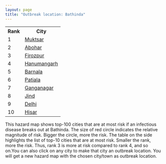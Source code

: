 ```yaml
---
layout: page
title: "Outbreak location: Bathinda"
---
```

<div class="flex-container">
<div class="flex-item-left" id="mapid">
<script src="https://buda-magenta.github.io/hazard_map/load_map.js"></script>

<script>
var marker_outbreak = L.marker([30.179115, 75.047102],{"autoPan": true}).addTo(map); marker_outbreak.bindTooltip("Bathinda").openTooltip();

var circle_1 = L.circle([30.283140, 74.522997], {"pane": "markerPane", "color": "red", "fill": true, "fillOpacity": 0.2, "fillRule": "evenodd", "lineCap": "round", "lineJoin": "round", "opacity": 1.0, "radius": 61131, "stroke": true, "weight": 3}).addTo(map);
circle_1.bindTooltip("Muktsar<br>rank: 1<br>hazard index: 0.061131")
circle_1.bindPopup('<a href="https://buda-magenta.github.io/hazard_map/Muktsar">Muktsar</a>')

var circle_2 = L.circle([30.145054, 74.195660], {"pane": "markerPane", "color": "red", "fill": true, "fillOpacity": 0.2, "fillRule": "evenodd", "lineCap": "round", "lineJoin": "round", "opacity": 1.0, "radius": 60266, "stroke": true, "weight": 3}).addTo(map);
circle_2.bindTooltip("Abohar<br>rank: 2<br>hazard index: 0.060267")
circle_2.bindPopup('<a href="https://buda-magenta.github.io/hazard_map/Abohar">Abohar</a>')

var circle_3 = L.circle([30.885100, 74.660141], {"pane": "markerPane", "color": "red", "fill": true, "fillOpacity": 0.2, "fillRule": "evenodd", "lineCap": "round", "lineJoin": "round", "opacity": 1.0, "radius": 50685, "stroke": true, "weight": 3}).addTo(map);
circle_3.bindTooltip("Firozpur<br>rank: 3<br>hazard index: 0.050685")
circle_3.bindPopup('<a href="https://buda-magenta.github.io/hazard_map/Firozpur">Firozpur</a>')

var circle_4 = L.circle([29.367200, 74.298364], {"pane": "markerPane", "color": "red", "fill": true, "fillOpacity": 0.2, "fillRule": "evenodd", "lineCap": "round", "lineJoin": "round", "opacity": 1.0, "radius": 42112, "stroke": true, "weight": 3}).addTo(map);
circle_4.bindTooltip("Hanumangarh<br>rank: 4<br>hazard index: 0.042113")
circle_4.bindPopup('<a href="https://buda-magenta.github.io/hazard_map/Hanumangarh">Hanumangarh</a>')

var circle_5 = L.circle([30.370469, 75.504017], {"pane": "markerPane", "color": "red", "fill": true, "fillOpacity": 0.2, "fillRule": "evenodd", "lineCap": "round", "lineJoin": "round", "opacity": 1.0, "radius": 33519, "stroke": true, "weight": 3}).addTo(map);
circle_5.bindTooltip("Barnala<br>rank: 5<br>hazard index: 0.033519")
circle_5.bindPopup('<a href="https://buda-magenta.github.io/hazard_map/Barnala">Barnala</a>')

var circle_6 = L.circle([30.209087, 76.339872], {"pane": "markerPane", "color": "red", "fill": true, "fillOpacity": 0.2, "fillRule": "evenodd", "lineCap": "round", "lineJoin": "round", "opacity": 1.0, "radius": 23101, "stroke": true, "weight": 3}).addTo(map);
circle_6.bindTooltip("Patiala<br>rank: 6<br>hazard index: 0.023101")
circle_6.bindPopup('<a href="https://buda-magenta.github.io/hazard_map/Patiala">Patiala</a>')

var circle_7 = L.circle([23.749721, 91.876635], {"pane": "markerPane", "color": "red", "fill": true, "fillOpacity": 0.2, "fillRule": "evenodd", "lineCap": "round", "lineJoin": "round", "opacity": 1.0, "radius": 13291, "stroke": true, "weight": 3}).addTo(map);
circle_7.bindTooltip("Ganganagar<br>rank: 7<br>hazard index: 0.013291")
circle_7.bindPopup('<a href="https://buda-magenta.github.io/hazard_map/Ganganagar">Ganganagar</a>')

var circle_8 = L.circle([29.301826, 76.338471], {"pane": "markerPane", "color": "red", "fill": true, "fillOpacity": 0.2, "fillRule": "evenodd", "lineCap": "round", "lineJoin": "round", "opacity": 1.0, "radius": 11509, "stroke": true, "weight": 3}).addTo(map);
circle_8.bindTooltip("Jind<br>rank: 8<br>hazard index: 0.011510")
circle_8.bindPopup('<a href="https://buda-magenta.github.io/hazard_map/Jind">Jind</a>')

var circle_9 = L.circle([28.651718, 77.221939], {"pane": "markerPane", "color": "red", "fill": true, "fillOpacity": 0.2, "fillRule": "evenodd", "lineCap": "round", "lineJoin": "round", "opacity": 1.0, "radius": 9385, "stroke": true, "weight": 3}).addTo(map);
circle_9.bindTooltip("Delhi<br>rank: 9<br>hazard index: 0.009386")
circle_9.bindPopup('<a href="https://buda-magenta.github.io/hazard_map/Delhi">Delhi</a>')

var circle_10 = L.circle([29.168807, 75.746110], {"pane": "markerPane", "color": "red", "fill": true, "fillOpacity": 0.2, "fillRule": "evenodd", "lineCap": "round", "lineJoin": "round", "opacity": 1.0, "radius": 8204, "stroke": true, "weight": 3}).addTo(map);
circle_10.bindTooltip("Hisar<br>rank: 10<br>hazard index: 0.008205")
circle_10.bindPopup('<a href="https://buda-magenta.github.io/hazard_map/Hisar">Hisar</a>')

var circle_11 = L.circle([26.296772, 73.035143], {"pane": "markerPane", "color": "red", "fill": true, "fillOpacity": 0.2, "fillRule": "evenodd", "lineCap": "round", "lineJoin": "round", "opacity": 1.0, "radius": 6704, "stroke": true, "weight": 3}).addTo(map);
circle_11.bindTooltip("Jodhpur<br>rank: 11<br>hazard index: 0.006704")
circle_11.bindPopup('<a href="https://buda-magenta.github.io/hazard_map/Jodhpur">Jodhpur</a>')

var circle_12 = L.circle([30.909016, 75.851601], {"pane": "markerPane", "color": "red", "fill": true, "fillOpacity": 0.2, "fillRule": "evenodd", "lineCap": "round", "lineJoin": "round", "opacity": 1.0, "radius": 5826, "stroke": true, "weight": 3}).addTo(map);
circle_12.bindTooltip("Ludhiana<br>rank: 12<br>hazard index: 0.005826")
circle_12.bindPopup('<a href="https://buda-magenta.github.io/hazard_map/Ludhiana">Ludhiana</a>')

var circle_13 = L.circle([30.384367, 76.770421], {"pane": "markerPane", "color": "red", "fill": true, "fillOpacity": 0.2, "fillRule": "evenodd", "lineCap": "round", "lineJoin": "round", "opacity": 1.0, "radius": 5684, "stroke": true, "weight": 3}).addTo(map);
circle_13.bindTooltip("Ambala<br>rank: 13<br>hazard index: 0.005685")
circle_13.bindPopup('<a href="https://buda-magenta.github.io/hazard_map/Ambala">Ambala</a>')

var circle_14 = L.circle([28.015929, 73.317137], {"pane": "markerPane", "color": "red", "fill": true, "fillOpacity": 0.2, "fillRule": "evenodd", "lineCap": "round", "lineJoin": "round", "opacity": 1.0, "radius": 5493, "stroke": true, "weight": 3}).addTo(map);
circle_14.bindTooltip("Bikaner<br>rank: 14<br>hazard index: 0.005493")
circle_14.bindPopup('<a href="https://buda-magenta.github.io/hazard_map/Bikaner">Bikaner</a>')

var circle_15 = L.circle([31.292011, 75.568058], {"pane": "markerPane", "color": "red", "fill": true, "fillOpacity": 0.2, "fillRule": "evenodd", "lineCap": "round", "lineJoin": "round", "opacity": 1.0, "radius": 5154, "stroke": true, "weight": 3}).addTo(map);
circle_15.bindTooltip("Jalandhar<br>rank: 15<br>hazard index: 0.005154")
circle_15.bindPopup('<a href="https://buda-magenta.github.io/hazard_map/Jalandhar">Jalandhar</a>')

var circle_16 = L.circle([29.583333, 75.083333], {"pane": "markerPane", "color": "red", "fill": true, "fillOpacity": 0.2, "fillRule": "evenodd", "lineCap": "round", "lineJoin": "round", "opacity": 1.0, "radius": 5134, "stroke": true, "weight": 3}).addTo(map);
circle_16.bindTooltip("Sirsa<br>rank: 16<br>hazard index: 0.005134")
circle_16.bindPopup('<a href="https://buda-magenta.github.io/hazard_map/Sirsa">Sirsa</a>')

var circle_17 = L.circle([31.634308, 74.873679], {"pane": "markerPane", "color": "red", "fill": true, "fillOpacity": 0.2, "fillRule": "evenodd", "lineCap": "round", "lineJoin": "round", "opacity": 1.0, "radius": 3974, "stroke": true, "weight": 3}).addTo(map);
circle_17.bindTooltip("Amritsar<br>rank: 17<br>hazard index: 0.003974")
circle_17.bindPopup('<a href="https://buda-magenta.github.io/hazard_map/Amritsar">Amritsar</a>')

var circle_18 = L.circle([30.733442, 76.779714], {"pane": "markerPane", "color": "red", "fill": true, "fillOpacity": 0.2, "fillRule": "evenodd", "lineCap": "round", "lineJoin": "round", "opacity": 1.0, "radius": 3871, "stroke": true, "weight": 3}).addTo(map);
circle_18.bindTooltip("Chandigarh<br>rank: 18<br>hazard index: 0.003872")
circle_18.bindPopup('<a href="https://buda-magenta.github.io/hazard_map/Chandigarh">Chandigarh</a>')

var circle_19 = L.circle([28.793170, 76.139128], {"pane": "markerPane", "color": "red", "fill": true, "fillOpacity": 0.2, "fillRule": "evenodd", "lineCap": "round", "lineJoin": "round", "opacity": 1.0, "radius": 3580, "stroke": true, "weight": 3}).addTo(map);
circle_19.bindTooltip("Bhiwani<br>rank: 19<br>hazard index: 0.003581")
circle_19.bindPopup('<a href="https://buda-magenta.github.io/hazard_map/Bhiwani">Bhiwani</a>')

var circle_20 = L.circle([28.195647, 76.616518], {"pane": "markerPane", "color": "red", "fill": true, "fillOpacity": 0.2, "fillRule": "evenodd", "lineCap": "round", "lineJoin": "round", "opacity": 1.0, "radius": 2362, "stroke": true, "weight": 3}).addTo(map);
circle_20.bindTooltip("Rewari<br>rank: 20<br>hazard index: 0.002362")
circle_20.bindPopup('<a href="https://buda-magenta.github.io/hazard_map/Rewari">Rewari</a>')

var circle_21 = L.circle([32.718561, 74.858092], {"pane": "markerPane", "color": "red", "fill": true, "fillOpacity": 0.2, "fillRule": "evenodd", "lineCap": "round", "lineJoin": "round", "opacity": 1.0, "radius": 1152, "stroke": true, "weight": 3}).addTo(map);
circle_21.bindTooltip("Jammu<br>rank: 21<br>hazard index: 0.001152")
circle_21.bindPopup('<a href="https://buda-magenta.github.io/hazard_map/Jammu">Jammu</a>')

var circle_22 = L.circle([23.831238, 91.282382], {"pane": "markerPane", "color": "red", "fill": true, "fillOpacity": 0.2, "fillRule": "evenodd", "lineCap": "round", "lineJoin": "round", "opacity": 1.0, "radius": 1140, "stroke": true, "weight": 3}).addTo(map);
circle_22.bindTooltip("Agartala<br>rank: 22<br>hazard index: 0.001140")
circle_22.bindPopup('<a href="https://buda-magenta.github.io/hazard_map/Agartala">Agartala</a>')

var circle_23 = L.circle([29.680327, 76.989625], {"pane": "markerPane", "color": "red", "fill": true, "fillOpacity": 0.2, "fillRule": "evenodd", "lineCap": "round", "lineJoin": "round", "opacity": 1.0, "radius": 912, "stroke": true, "weight": 3}).addTo(map);
circle_23.bindTooltip("Karnal<br>rank: 23<br>hazard index: 0.000912")
circle_23.bindPopup('<a href="https://buda-magenta.github.io/hazard_map/Karnal">Karnal</a>')

var circle_24 = L.circle([23.743524, 92.738291], {"pane": "markerPane", "color": "red", "fill": true, "fillOpacity": 0.2, "fillRule": "evenodd", "lineCap": "round", "lineJoin": "round", "opacity": 1.0, "radius": 832, "stroke": true, "weight": 3}).addTo(map);
circle_24.bindTooltip("Aizawl<br>rank: 24<br>hazard index: 0.000833")
circle_24.bindPopup('<a href="https://buda-magenta.github.io/hazard_map/Aizawl">Aizawl</a>')

var circle_25 = L.circle([26.915458, 75.818982], {"pane": "markerPane", "color": "red", "fill": true, "fillOpacity": 0.2, "fillRule": "evenodd", "lineCap": "round", "lineJoin": "round", "opacity": 1.0, "radius": 680, "stroke": true, "weight": 3}).addTo(map);
circle_25.bindTooltip("Jaipur<br>rank: 25<br>hazard index: 0.000681")
circle_25.bindPopup('<a href="https://buda-magenta.github.io/hazard_map/Jaipur">Jaipur</a>')

var circle_26 = L.circle([31.819302, 75.199994], {"pane": "markerPane", "color": "red", "fill": true, "fillOpacity": 0.2, "fillRule": "evenodd", "lineCap": "round", "lineJoin": "round", "opacity": 1.0, "radius": 671, "stroke": true, "weight": 3}).addTo(map);
circle_26.bindTooltip("Batala<br>rank: 26<br>hazard index: 0.000672")
circle_26.bindPopup('<a href="https://buda-magenta.github.io/hazard_map/Batala">Batala</a>')

var circle_27 = L.circle([27.060786, 74.176675], {"pane": "markerPane", "color": "red", "fill": true, "fillOpacity": 0.2, "fillRule": "evenodd", "lineCap": "round", "lineJoin": "round", "opacity": 1.0, "radius": 651, "stroke": true, "weight": 3}).addTo(map);
circle_27.bindTooltip("Nagaur<br>rank: 27<br>hazard index: 0.000652")
circle_27.bindPopup('<a href="https://buda-magenta.github.io/hazard_map/Nagaur">Nagaur</a>')

var circle_28 = L.circle([31.608574, 75.846442], {"pane": "markerPane", "color": "red", "fill": true, "fillOpacity": 0.2, "fillRule": "evenodd", "lineCap": "round", "lineJoin": "round", "opacity": 1.0, "radius": 606, "stroke": true, "weight": 3}).addTo(map);
circle_28.bindTooltip("Hoshiarpur<br>rank: 28<br>hazard index: 0.000606")
circle_28.bindPopup('<a href="https://buda-magenta.github.io/hazard_map/Hoshiarpur">Hoshiarpur</a>')

var circle_29 = L.circle([31.385241, 75.305523], {"pane": "markerPane", "color": "red", "fill": true, "fillOpacity": 0.2, "fillRule": "evenodd", "lineCap": "round", "lineJoin": "round", "opacity": 1.0, "radius": 604, "stroke": true, "weight": 3}).addTo(map);
circle_29.bindTooltip("Kapurthala<br>rank: 29<br>hazard index: 0.000604")
circle_29.bindPopup('<a href="https://buda-magenta.github.io/hazard_map/Kapurthala">Kapurthala</a>')

var circle_30 = L.circle([28.901090, 76.580193], {"pane": "markerPane", "color": "red", "fill": true, "fillOpacity": 0.2, "fillRule": "evenodd", "lineCap": "round", "lineJoin": "round", "opacity": 1.0, "radius": 585, "stroke": true, "weight": 3}).addTo(map);
circle_30.bindTooltip("Rohtak<br>rank: 30<br>hazard index: 0.000585")
circle_30.bindPopup('<a href="https://buda-magenta.github.io/hazard_map/Rohtak">Rohtak</a>')

var circle_31 = L.circle([19.075990, 72.877393], {"pane": "markerPane", "color": "red", "fill": true, "fillOpacity": 0.2, "fillRule": "evenodd", "lineCap": "round", "lineJoin": "round", "opacity": 1.0, "radius": 565, "stroke": true, "weight": 3}).addTo(map);
circle_31.bindTooltip("Mumbai<br>rank: 31<br>hazard index: 0.000566")
circle_31.bindPopup('<a href="https://buda-magenta.github.io/hazard_map/Mumbai">Mumbai</a>')

var circle_32 = L.circle([29.988077, 77.508130], {"pane": "markerPane", "color": "red", "fill": true, "fillOpacity": 0.2, "fillRule": "evenodd", "lineCap": "round", "lineJoin": "round", "opacity": 1.0, "radius": 536, "stroke": true, "weight": 3}).addTo(map);
circle_32.bindTooltip("Saharanpur<br>rank: 32<br>hazard index: 0.000537")
circle_32.bindPopup('<a href="https://buda-magenta.github.io/hazard_map/Saharanpur">Saharanpur</a>')

var circle_33 = L.circle([30.783987, 75.160574], {"pane": "markerPane", "color": "red", "fill": true, "fillOpacity": 0.2, "fillRule": "evenodd", "lineCap": "round", "lineJoin": "round", "opacity": 1.0, "radius": 491, "stroke": true, "weight": 3}).addTo(map);
circle_33.bindTooltip("Moga<br>rank: 33<br>hazard index: 0.000492")
circle_33.bindPopup('<a href="https://buda-magenta.github.io/hazard_map/Moga">Moga</a>')

var circle_34 = L.circle([29.993039, 76.829223], {"pane": "markerPane", "color": "red", "fill": true, "fillOpacity": 0.2, "fillRule": "evenodd", "lineCap": "round", "lineJoin": "round", "opacity": 1.0, "radius": 417, "stroke": true, "weight": 3}).addTo(map);
circle_34.bindTooltip("Thanesar<br>rank: 34<br>hazard index: 0.000418")
circle_34.bindPopup('<a href="https://buda-magenta.github.io/hazard_map/Thanesar">Thanesar</a>')

var circle_35 = L.circle([30.883006, 75.869732], {"pane": "markerPane", "color": "red", "fill": true, "fillOpacity": 0.2, "fillRule": "evenodd", "lineCap": "round", "lineJoin": "round", "opacity": 1.0, "radius": 395, "stroke": true, "weight": 3}).addTo(map);
circle_35.bindTooltip("S.A.S. Nagar<br>rank: 35<br>hazard index: 0.000396")
circle_35.bindPopup('<a href="https://buda-magenta.github.io/hazard_map/S.A.S._Nagar">S.A.S. Nagar</a>')

var circle_36 = L.circle([29.822821, 76.378310], {"pane": "markerPane", "color": "red", "fill": true, "fillOpacity": 0.2, "fillRule": "evenodd", "lineCap": "round", "lineJoin": "round", "opacity": 1.0, "radius": 392, "stroke": true, "weight": 3}).addTo(map);
circle_36.bindTooltip("Kaithal<br>rank: 36<br>hazard index: 0.000392")
circle_36.bindPopup('<a href="https://buda-magenta.github.io/hazard_map/Kaithal">Kaithal</a>')

var circle_37 = L.circle([30.533129, 75.880760], {"pane": "markerPane", "color": "red", "fill": true, "fillOpacity": 0.2, "fillRule": "evenodd", "lineCap": "round", "lineJoin": "round", "opacity": 1.0, "radius": 347, "stroke": true, "weight": 3}).addTo(map);
circle_37.bindTooltip("Malerkotla<br>rank: 37<br>hazard index: 0.000347")
circle_37.bindPopup('<a href="https://buda-magenta.github.io/hazard_map/Malerkotla">Malerkotla</a>')

var circle_38 = L.circle([23.021624, 72.579707], {"pane": "markerPane", "color": "red", "fill": true, "fillOpacity": 0.2, "fillRule": "evenodd", "lineCap": "round", "lineJoin": "round", "opacity": 1.0, "radius": 294, "stroke": true, "weight": 3}).addTo(map);
circle_38.bindTooltip("Ahmedabad<br>rank: 38<br>hazard index: 0.000294")
circle_38.bindPopup('<a href="https://buda-magenta.github.io/hazard_map/Ahmedabad">Ahmedabad</a>')

var circle_39 = L.circle([29.391275, 76.977167], {"pane": "markerPane", "color": "red", "fill": true, "fillOpacity": 0.2, "fillRule": "evenodd", "lineCap": "round", "lineJoin": "round", "opacity": 1.0, "radius": 269, "stroke": true, "weight": 3}).addTo(map);
circle_39.bindTooltip("Panipat<br>rank: 39<br>hazard index: 0.000269")
circle_39.bindPopup('<a href="https://buda-magenta.github.io/hazard_map/Panipat">Panipat</a>')

var circle_40 = L.circle([22.541418, 88.357691], {"pane": "markerPane", "color": "red", "fill": true, "fillOpacity": 0.2, "fillRule": "evenodd", "lineCap": "round", "lineJoin": "round", "opacity": 1.0, "radius": 260, "stroke": true, "weight": 3}).addTo(map);
circle_40.bindTooltip("Kolkata<br>rank: 40<br>hazard index: 0.000260")
circle_40.bindPopup('<a href="https://buda-magenta.github.io/hazard_map/Kolkata">Kolkata</a>')

var circle_41 = L.circle([28.428262, 77.002700], {"pane": "markerPane", "color": "red", "fill": true, "fillOpacity": 0.2, "fillRule": "evenodd", "lineCap": "round", "lineJoin": "round", "opacity": 1.0, "radius": 259, "stroke": true, "weight": 3}).addTo(map);
circle_41.bindTooltip("Gurgaon<br>rank: 41<br>hazard index: 0.000259")
circle_41.bindPopup('<a href="https://buda-magenta.github.io/hazard_map/Gurgaon">Gurgaon</a>')

var circle_42 = L.circle([21.170200, 72.831100], {"pane": "markerPane", "color": "red", "fill": true, "fillOpacity": 0.2, "fillRule": "evenodd", "lineCap": "round", "lineJoin": "round", "opacity": 1.0, "radius": 219, "stroke": true, "weight": 3}).addTo(map);
circle_42.bindTooltip("Surat<br>rank: 42<br>hazard index: 0.000219")
circle_42.bindPopup('<a href="https://buda-magenta.github.io/hazard_map/Surat">Surat</a>')

var circle_43 = L.circle([26.460914, 80.321759], {"pane": "markerPane", "color": "red", "fill": true, "fillOpacity": 0.2, "fillRule": "evenodd", "lineCap": "round", "lineJoin": "round", "opacity": 1.0, "radius": 178, "stroke": true, "weight": 3}).addTo(map);
circle_43.bindTooltip("Kanpur<br>rank: 43<br>hazard index: 0.000179")
circle_43.bindPopup('<a href="https://buda-magenta.github.io/hazard_map/Kanpur">Kanpur</a>')

var circle_44 = L.circle([25.196826, 76.000893], {"pane": "markerPane", "color": "red", "fill": true, "fillOpacity": 0.2, "fillRule": "evenodd", "lineCap": "round", "lineJoin": "round", "opacity": 1.0, "radius": 176, "stroke": true, "weight": 3}).addTo(map);
circle_44.bindTooltip("Kota<br>rank: 44<br>hazard index: 0.000176")
circle_44.bindPopup('<a href="https://buda-magenta.github.io/hazard_map/Kota">Kota</a>')

var circle_45 = L.circle([26.838100, 80.934600], {"pane": "markerPane", "color": "red", "fill": true, "fillOpacity": 0.2, "fillRule": "evenodd", "lineCap": "round", "lineJoin": "round", "opacity": 1.0, "radius": 173, "stroke": true, "weight": 3}).addTo(map);
circle_45.bindTooltip("Lucknow<br>rank: 45<br>hazard index: 0.000173")
circle_45.bindPopup('<a href="https://buda-magenta.github.io/hazard_map/Lucknow">Lucknow</a>')

var circle_46 = L.circle([29.938447, 78.145298], {"pane": "markerPane", "color": "red", "fill": true, "fillOpacity": 0.2, "fillRule": "evenodd", "lineCap": "round", "lineJoin": "round", "opacity": 1.0, "radius": 171, "stroke": true, "weight": 3}).addTo(map);
circle_46.bindTooltip("Haridwar<br>rank: 46<br>hazard index: 0.000172")
circle_46.bindPopup('<a href="https://buda-magenta.github.io/hazard_map/Haridwar">Haridwar</a>')

var circle_47 = L.circle([32.301710, 75.658642], {"pane": "markerPane", "color": "red", "fill": true, "fillOpacity": 0.2, "fillRule": "evenodd", "lineCap": "round", "lineJoin": "round", "opacity": 1.0, "radius": 166, "stroke": true, "weight": 3}).addTo(map);
circle_47.bindTooltip("Pathankot<br>rank: 47<br>hazard index: 0.000166")
circle_47.bindPopup('<a href="https://buda-magenta.github.io/hazard_map/Pathankot">Pathankot</a>')

var circle_48 = L.circle([30.129326, 77.245483], {"pane": "markerPane", "color": "red", "fill": true, "fillOpacity": 0.2, "fillRule": "evenodd", "lineCap": "round", "lineJoin": "round", "opacity": 1.0, "radius": 165, "stroke": true, "weight": 3}).addTo(map);
circle_48.bindTooltip("Jagadhri<br>rank: 48<br>hazard index: 0.000165")
circle_48.bindPopup('<a href="https://buda-magenta.github.io/hazard_map/Jagadhri">Jagadhri</a>')

var circle_49 = L.circle([24.800609, 93.937000], {"pane": "markerPane", "color": "red", "fill": true, "fillOpacity": 0.2, "fillRule": "evenodd", "lineCap": "round", "lineJoin": "round", "opacity": 1.0, "radius": 146, "stroke": true, "weight": 3}).addTo(map);
circle_49.bindTooltip("Imphal<br>rank: 49<br>hazard index: 0.000146")
circle_49.bindPopup('<a href="https://buda-magenta.github.io/hazard_map/Imphal">Imphal</a>')

var circle_50 = L.circle([28.206144, 74.691907], {"pane": "markerPane", "color": "red", "fill": true, "fillOpacity": 0.2, "fillRule": "evenodd", "lineCap": "round", "lineJoin": "round", "opacity": 1.0, "radius": 126, "stroke": true, "weight": 3}).addTo(map);
circle_50.bindTooltip("Churu<br>rank: 50<br>hazard index: 0.000126")
circle_50.bindPopup('<a href="https://buda-magenta.github.io/hazard_map/Churu">Churu</a>')

var circle_51 = L.circle([28.660965, 76.834676], {"pane": "markerPane", "color": "red", "fill": true, "fillOpacity": 0.2, "fillRule": "evenodd", "lineCap": "round", "lineJoin": "round", "opacity": 1.0, "radius": 123, "stroke": true, "weight": 3}).addTo(map);
circle_51.bindTooltip("Bahadurgarh<br>rank: 51<br>hazard index: 0.000124")
circle_51.bindPopup('<a href="https://buda-magenta.github.io/hazard_map/Bahadurgarh">Bahadurgarh</a>')

var circle_52 = L.circle([28.402979, 77.310384], {"pane": "markerPane", "color": "red", "fill": true, "fillOpacity": 0.2, "fillRule": "evenodd", "lineCap": "round", "lineJoin": "round", "opacity": 1.0, "radius": 121, "stroke": true, "weight": 3}).addTo(map);
circle_52.bindTooltip("Faridabad<br>rank: 52<br>hazard index: 0.000122")
circle_52.bindPopup('<a href="https://buda-magenta.github.io/hazard_map/Faridabad">Faridabad</a>')

var circle_53 = L.circle([24.817861, 92.756221], {"pane": "markerPane", "color": "red", "fill": true, "fillOpacity": 0.2, "fillRule": "evenodd", "lineCap": "round", "lineJoin": "round", "opacity": 1.0, "radius": 121, "stroke": true, "weight": 3}).addTo(map);
circle_53.bindTooltip("Silchar<br>rank: 53<br>hazard index: 0.000121")
circle_53.bindPopup('<a href="https://buda-magenta.github.io/hazard_map/Silchar">Silchar</a>')

var circle_54 = L.circle([25.531031, 78.652689], {"pane": "markerPane", "color": "red", "fill": true, "fillOpacity": 0.2, "fillRule": "evenodd", "lineCap": "round", "lineJoin": "round", "opacity": 1.0, "radius": 113, "stroke": true, "weight": 3}).addTo(map);
circle_54.bindTooltip("Jhansi<br>rank: 54<br>hazard index: 0.000113")
circle_54.bindPopup('<a href="https://buda-magenta.github.io/hazard_map/Jhansi">Jhansi</a>')

var circle_55 = L.circle([27.175255, 78.009816], {"pane": "markerPane", "color": "red", "fill": true, "fillOpacity": 0.2, "fillRule": "evenodd", "lineCap": "round", "lineJoin": "round", "opacity": 1.0, "radius": 112, "stroke": true, "weight": 3}).addTo(map);
circle_55.bindTooltip("Agra<br>rank: 55<br>hazard index: 0.000112")
circle_55.bindPopup('<a href="https://buda-magenta.github.io/hazard_map/Agra">Agra</a>')

var circle_56 = L.circle([29.000653, 77.768229], {"pane": "markerPane", "color": "red", "fill": true, "fillOpacity": 0.2, "fillRule": "evenodd", "lineCap": "round", "lineJoin": "round", "opacity": 1.0, "radius": 110, "stroke": true, "weight": 3}).addTo(map);
circle_56.bindTooltip("Meerut<br>rank: 56<br>hazard index: 0.000110")
circle_56.bindPopup('<a href="https://buda-magenta.github.io/hazard_map/Meerut">Meerut</a>')

var circle_57 = L.circle([25.609324, 85.123525], {"pane": "markerPane", "color": "red", "fill": true, "fillOpacity": 0.2, "fillRule": "evenodd", "lineCap": "round", "lineJoin": "round", "opacity": 1.0, "radius": 97, "stroke": true, "weight": 3}).addTo(map);
circle_57.bindTooltip("Patna<br>rank: 57<br>hazard index: 0.000098")
circle_57.bindPopup('<a href="https://buda-magenta.github.io/hazard_map/Patna">Patna</a>')

var circle_58 = L.circle([30.211200, 77.286390], {"pane": "markerPane", "color": "red", "fill": true, "fillOpacity": 0.2, "fillRule": "evenodd", "lineCap": "round", "lineJoin": "round", "opacity": 1.0, "radius": 95, "stroke": true, "weight": 3}).addTo(map);
circle_58.bindTooltip("Yamunanagar<br>rank: 58<br>hazard index: 0.000095")
circle_58.bindPopup('<a href="https://buda-magenta.github.io/hazard_map/Yamunanagar">Yamunanagar</a>')

var circle_59 = L.circle([29.869350, 77.890212], {"pane": "markerPane", "color": "red", "fill": true, "fillOpacity": 0.2, "fillRule": "evenodd", "lineCap": "round", "lineJoin": "round", "opacity": 1.0, "radius": 90, "stroke": true, "weight": 3}).addTo(map);
circle_59.bindTooltip("Roorkee<br>rank: 59<br>hazard index: 0.000090")
circle_59.bindPopup('<a href="https://buda-magenta.github.io/hazard_map/Roorkee">Roorkee</a>')

var circle_60 = L.circle([12.979120, 77.591300], {"pane": "markerPane", "color": "red", "fill": true, "fillOpacity": 0.2, "fillRule": "evenodd", "lineCap": "round", "lineJoin": "round", "opacity": 1.0, "radius": 84, "stroke": true, "weight": 3}).addTo(map);
circle_60.bindTooltip("Bangalore<br>rank: 60<br>hazard index: 0.000085")
circle_60.bindPopup('<a href="https://buda-magenta.github.io/hazard_map/Bangalore">Bangalore</a>')

var circle_61 = L.circle([28.863842, 78.805778], {"pane": "markerPane", "color": "red", "fill": true, "fillOpacity": 0.2, "fillRule": "evenodd", "lineCap": "round", "lineJoin": "round", "opacity": 1.0, "radius": 84, "stroke": true, "weight": 3}).addTo(map);
circle_61.bindTooltip("Moradabad<br>rank: 61<br>hazard index: 0.000085")
circle_61.bindPopup('<a href="https://buda-magenta.github.io/hazard_map/Moradabad">Moradabad</a>')

var circle_62 = L.circle([22.297314, 73.194257], {"pane": "markerPane", "color": "red", "fill": true, "fillOpacity": 0.2, "fillRule": "evenodd", "lineCap": "round", "lineJoin": "round", "opacity": 1.0, "radius": 81, "stroke": true, "weight": 3}).addTo(map);
circle_62.bindTooltip("Vadodara<br>rank: 62<br>hazard index: 0.000082")
circle_62.bindPopup('<a href="https://buda-magenta.github.io/hazard_map/Vadodara">Vadodara</a>')

var circle_63 = L.circle([25.335649, 83.007629], {"pane": "markerPane", "color": "red", "fill": true, "fillOpacity": 0.2, "fillRule": "evenodd", "lineCap": "round", "lineJoin": "round", "opacity": 1.0, "radius": 73, "stroke": true, "weight": 3}).addTo(map);
circle_63.bindTooltip("Varanasi<br>rank: 63<br>hazard index: 0.000074")
circle_63.bindPopup('<a href="https://buda-magenta.github.io/hazard_map/Varanasi">Varanasi</a>')

var circle_64 = L.circle([23.795281, 86.430964], {"pane": "markerPane", "color": "red", "fill": true, "fillOpacity": 0.2, "fillRule": "evenodd", "lineCap": "round", "lineJoin": "round", "opacity": 1.0, "radius": 71, "stroke": true, "weight": 3}).addTo(map);
circle_64.bindTooltip("Dhanbad<br>rank: 64<br>hazard index: 0.000071")
circle_64.bindPopup('<a href="https://buda-magenta.github.io/hazard_map/Dhanbad">Dhanbad</a>')

var circle_65 = L.circle([25.604091, 73.415609], {"pane": "markerPane", "color": "red", "fill": true, "fillOpacity": 0.2, "fillRule": "evenodd", "lineCap": "round", "lineJoin": "round", "opacity": 1.0, "radius": 70, "stroke": true, "weight": 3}).addTo(map);
circle_65.bindTooltip("Pali<br>rank: 65<br>hazard index: 0.000071")
circle_65.bindPopup('<a href="https://buda-magenta.github.io/hazard_map/Pali">Pali</a>')

var circle_66 = L.circle([26.469100, 74.639000], {"pane": "markerPane", "color": "red", "fill": true, "fillOpacity": 0.2, "fillRule": "evenodd", "lineCap": "round", "lineJoin": "round", "opacity": 1.0, "radius": 66, "stroke": true, "weight": 3}).addTo(map);
circle_66.bindTooltip("Ajmer<br>rank: 66<br>hazard index: 0.000067")
circle_66.bindPopup('<a href="https://buda-magenta.github.io/hazard_map/Ajmer">Ajmer</a>')

var circle_67 = L.circle([25.438130, 81.833800], {"pane": "markerPane", "color": "red", "fill": true, "fillOpacity": 0.2, "fillRule": "evenodd", "lineCap": "round", "lineJoin": "round", "opacity": 1.0, "radius": 64, "stroke": true, "weight": 3}).addTo(map);
circle_67.bindTooltip("Allahabad<br>rank: 67<br>hazard index: 0.000065")
circle_67.bindPopup('<a href="https://buda-magenta.github.io/hazard_map/Allahabad">Allahabad</a>')

var circle_68 = L.circle([27.662826, 75.027926], {"pane": "markerPane", "color": "red", "fill": true, "fillOpacity": 0.2, "fillRule": "evenodd", "lineCap": "round", "lineJoin": "round", "opacity": 1.0, "radius": 59, "stroke": true, "weight": 3}).addTo(map);
circle_68.bindTooltip("Sikar<br>rank: 68<br>hazard index: 0.000060")
circle_68.bindPopup('<a href="https://buda-magenta.github.io/hazard_map/Sikar">Sikar</a>')

var circle_69 = L.circle([17.388786, 78.461065], {"pane": "markerPane", "color": "red", "fill": true, "fillOpacity": 0.2, "fillRule": "evenodd", "lineCap": "round", "lineJoin": "round", "opacity": 1.0, "radius": 59, "stroke": true, "weight": 3}).addTo(map);
circle_69.bindTooltip("Hyderabad<br>rank: 69<br>hazard index: 0.000059")
circle_69.bindPopup('<a href="https://buda-magenta.github.io/hazard_map/Hyderabad">Hyderabad</a>')

var circle_70 = L.circle([28.457876, 79.405571], {"pane": "markerPane", "color": "red", "fill": true, "fillOpacity": 0.2, "fillRule": "evenodd", "lineCap": "round", "lineJoin": "round", "opacity": 1.0, "radius": 55, "stroke": true, "weight": 3}).addTo(map);
circle_70.bindTooltip("Bareilly<br>rank: 70<br>hazard index: 0.000055")
circle_70.bindPopup('<a href="https://buda-magenta.github.io/hazard_map/Bareilly">Bareilly</a>')

var circle_71 = L.circle([26.180598, 91.753943], {"pane": "markerPane", "color": "red", "fill": true, "fillOpacity": 0.2, "fillRule": "evenodd", "lineCap": "round", "lineJoin": "round", "opacity": 1.0, "radius": 55, "stroke": true, "weight": 3}).addTo(map);
circle_71.bindTooltip("Guwahati<br>rank: 71<br>hazard index: 0.000055")
circle_71.bindPopup('<a href="https://buda-magenta.github.io/hazard_map/Guwahati">Guwahati</a>')

var circle_72 = L.circle([31.104153, 77.170973], {"pane": "markerPane", "color": "red", "fill": true, "fillOpacity": 0.2, "fillRule": "evenodd", "lineCap": "round", "lineJoin": "round", "opacity": 1.0, "radius": 54, "stroke": true, "weight": 3}).addTo(map);
circle_72.bindTooltip("Shimla<br>rank: 72<br>hazard index: 0.000054")
circle_72.bindPopup('<a href="https://buda-magenta.github.io/hazard_map/Shimla">Shimla</a>')

var circle_73 = L.circle([24.170979, 72.436638], {"pane": "markerPane", "color": "red", "fill": true, "fillOpacity": 0.2, "fillRule": "evenodd", "lineCap": "round", "lineJoin": "round", "opacity": 1.0, "radius": 54, "stroke": true, "weight": 3}).addTo(map);
circle_73.bindTooltip("Palanpur<br>rank: 73<br>hazard index: 0.000054")
circle_73.bindPopup('<a href="https://buda-magenta.github.io/hazard_map/Palanpur">Palanpur</a>')

var circle_74 = L.circle([27.876990, 78.137290], {"pane": "markerPane", "color": "red", "fill": true, "fillOpacity": 0.2, "fillRule": "evenodd", "lineCap": "round", "lineJoin": "round", "opacity": 1.0, "radius": 54, "stroke": true, "weight": 3}).addTo(map);
circle_74.bindTooltip("Aligarh<br>rank: 74<br>hazard index: 0.000054")
circle_74.bindPopup('<a href="https://buda-magenta.github.io/hazard_map/Aligarh">Aligarh</a>')

var circle_75 = L.circle([29.003314, 77.016732], {"pane": "markerPane", "color": "red", "fill": true, "fillOpacity": 0.2, "fillRule": "evenodd", "lineCap": "round", "lineJoin": "round", "opacity": 1.0, "radius": 53, "stroke": true, "weight": 3}).addTo(map);
circle_75.bindTooltip("Sonipat<br>rank: 75<br>hazard index: 0.000054")
circle_75.bindPopup('<a href="https://buda-magenta.github.io/hazard_map/Sonipat">Sonipat</a>')

var circle_76 = L.circle([28.733400, 77.298600], {"pane": "markerPane", "color": "red", "fill": true, "fillOpacity": 0.2, "fillRule": "evenodd", "lineCap": "round", "lineJoin": "round", "opacity": 1.0, "radius": 53, "stroke": true, "weight": 3}).addTo(map);
circle_76.bindTooltip("Loni<br>rank: 76<br>hazard index: 0.000054")
circle_76.bindPopup('<a href="https://buda-magenta.github.io/hazard_map/Loni">Loni</a>')

var circle_77 = L.circle([23.071874, 70.131715], {"pane": "markerPane", "color": "red", "fill": true, "fillOpacity": 0.2, "fillRule": "evenodd", "lineCap": "round", "lineJoin": "round", "opacity": 1.0, "radius": 52, "stroke": true, "weight": 3}).addTo(map);
circle_77.bindTooltip("Gandhidham<br>rank: 77<br>hazard index: 0.000052")
circle_77.bindPopup('<a href="https://buda-magenta.github.io/hazard_map/Gandhidham">Gandhidham</a>')

var circle_78 = L.circle([13.083694, 80.270186], {"pane": "markerPane", "color": "red", "fill": true, "fillOpacity": 0.2, "fillRule": "evenodd", "lineCap": "round", "lineJoin": "round", "opacity": 1.0, "radius": 51, "stroke": true, "weight": 3}).addTo(map);
circle_78.bindTooltip("Chennai<br>rank: 78<br>hazard index: 0.000052")
circle_78.bindPopup('<a href="https://buda-magenta.github.io/hazard_map/Chennai">Chennai</a>')

var circle_79 = L.circle([22.720362, 75.868200], {"pane": "markerPane", "color": "red", "fill": true, "fillOpacity": 0.2, "fillRule": "evenodd", "lineCap": "round", "lineJoin": "round", "opacity": 1.0, "radius": 51, "stroke": true, "weight": 3}).addTo(map);
circle_79.bindTooltip("Indore<br>rank: 79<br>hazard index: 0.000052")
circle_79.bindPopup('<a href="https://buda-magenta.github.io/hazard_map/Indore">Indore</a>')

var circle_80 = L.circle([18.521428, 73.854454], {"pane": "markerPane", "color": "red", "fill": true, "fillOpacity": 0.2, "fillRule": "evenodd", "lineCap": "round", "lineJoin": "round", "opacity": 1.0, "radius": 50, "stroke": true, "weight": 3}).addTo(map);
circle_80.bindTooltip("Pune<br>rank: 80<br>hazard index: 0.000050")
circle_80.bindPopup('<a href="https://buda-magenta.github.io/hazard_map/Pune">Pune</a>')

var circle_81 = L.circle([30.325565, 78.043681], {"pane": "markerPane", "color": "red", "fill": true, "fillOpacity": 0.2, "fillRule": "evenodd", "lineCap": "round", "lineJoin": "round", "opacity": 1.0, "radius": 48, "stroke": true, "weight": 3}).addTo(map);
circle_81.bindTooltip("Dehradun<br>rank: 81<br>hazard index: 0.000049")
circle_81.bindPopup('<a href="https://buda-magenta.github.io/hazard_map/Dehradun">Dehradun</a>')

var circle_82 = L.circle([24.268349, 72.204387], {"pane": "markerPane", "color": "red", "fill": true, "fillOpacity": 0.2, "fillRule": "evenodd", "lineCap": "round", "lineJoin": "round", "opacity": 1.0, "radius": 45, "stroke": true, "weight": 3}).addTo(map);
circle_82.bindTooltip("Deesa<br>rank: 82<br>hazard index: 0.000046")
circle_82.bindPopup('<a href="https://buda-magenta.github.io/hazard_map/Deesa">Deesa</a>')

var circle_83 = L.circle([27.701115, 74.464936], {"pane": "markerPane", "color": "red", "fill": true, "fillOpacity": 0.2, "fillRule": "evenodd", "lineCap": "round", "lineJoin": "round", "opacity": 1.0, "radius": 40, "stroke": true, "weight": 3}).addTo(map);
circle_83.bindTooltip("Sujangarh<br>rank: 83<br>hazard index: 0.000041")
circle_83.bindPopup('<a href="https://buda-magenta.github.io/hazard_map/Sujangarh">Sujangarh</a>')

var circle_84 = L.circle([34.074744, 74.820444], {"pane": "markerPane", "color": "red", "fill": true, "fillOpacity": 0.2, "fillRule": "evenodd", "lineCap": "round", "lineJoin": "round", "opacity": 1.0, "radius": 39, "stroke": true, "weight": 3}).addTo(map);
circle_84.bindTooltip("Srinagar<br>rank: 84<br>hazard index: 0.000040")
circle_84.bindPopup('<a href="https://buda-magenta.github.io/hazard_map/Srinagar">Srinagar</a>')

var circle_85 = L.circle([25.488773, 74.699613], {"pane": "markerPane", "color": "red", "fill": true, "fillOpacity": 0.2, "fillRule": "evenodd", "lineCap": "round", "lineJoin": "round", "opacity": 1.0, "radius": 38, "stroke": true, "weight": 3}).addTo(map);
circle_85.bindTooltip("Bhilwara<br>rank: 85<br>hazard index: 0.000039")
circle_85.bindPopup('<a href="https://buda-magenta.github.io/hazard_map/Bhilwara">Bhilwara</a>')

var circle_86 = L.circle([26.671329, 83.364583], {"pane": "markerPane", "color": "red", "fill": true, "fillOpacity": 0.2, "fillRule": "evenodd", "lineCap": "round", "lineJoin": "round", "opacity": 1.0, "radius": 38, "stroke": true, "weight": 3}).addTo(map);
circle_86.bindTooltip("Gorakhpur<br>rank: 86<br>hazard index: 0.000038")
circle_86.bindPopup('<a href="https://buda-magenta.github.io/hazard_map/Gorakhpur">Gorakhpur</a>')

var circle_87 = L.circle([28.753900, 77.399900], {"pane": "markerPane", "color": "red", "fill": true, "fillOpacity": 0.2, "fillRule": "evenodd", "lineCap": "round", "lineJoin": "round", "opacity": 1.0, "radius": 36, "stroke": true, "weight": 3}).addTo(map);
circle_87.bindTooltip("Khora<br>rank: 87<br>hazard index: 0.000036")
circle_87.bindPopup('<a href="https://buda-magenta.github.io/hazard_map/Khora">Khora</a>')

var circle_88 = L.circle([27.177366, 78.389912], {"pane": "markerPane", "color": "red", "fill": true, "fillOpacity": 0.2, "fillRule": "evenodd", "lineCap": "round", "lineJoin": "round", "opacity": 1.0, "radius": 35, "stroke": true, "weight": 3}).addTo(map);
circle_88.bindTooltip("Firozabad<br>rank: 88<br>hazard index: 0.000035")
circle_88.bindPopup('<a href="https://buda-magenta.github.io/hazard_map/Firozabad">Firozabad</a>')

var circle_89 = L.circle([23.535048, 87.338043], {"pane": "markerPane", "color": "red", "fill": true, "fillOpacity": 0.2, "fillRule": "evenodd", "lineCap": "round", "lineJoin": "round", "opacity": 1.0, "radius": 32, "stroke": true, "weight": 3}).addTo(map);
circle_89.bindTooltip("Durgapur<br>rank: 89<br>hazard index: 0.000033")
circle_89.bindPopup('<a href="https://buda-magenta.github.io/hazard_map/Durgapur">Durgapur</a>')

var circle_90 = L.circle([23.687130, 86.974659], {"pane": "markerPane", "color": "red", "fill": true, "fillOpacity": 0.2, "fillRule": "evenodd", "lineCap": "round", "lineJoin": "round", "opacity": 1.0, "radius": 32, "stroke": true, "weight": 3}).addTo(map);
circle_90.bindTooltip("Asansol<br>rank: 90<br>hazard index: 0.000033")
circle_90.bindPopup('<a href="https://buda-magenta.github.io/hazard_map/Asansol">Asansol</a>')

var circle_91 = L.circle([29.448006, 77.740685], {"pane": "markerPane", "color": "red", "fill": true, "fillOpacity": 0.2, "fillRule": "evenodd", "lineCap": "round", "lineJoin": "round", "opacity": 1.0, "radius": 32, "stroke": true, "weight": 3}).addTo(map);
circle_91.bindTooltip("Muzaffarnagar<br>rank: 91<br>hazard index: 0.000032")
circle_91.bindPopup('<a href="https://buda-magenta.github.io/hazard_map/Muzaffarnagar">Muzaffarnagar</a>')

var circle_92 = L.circle([19.194329, 72.970178], {"pane": "markerPane", "color": "red", "fill": true, "fillOpacity": 0.2, "fillRule": "evenodd", "lineCap": "round", "lineJoin": "round", "opacity": 1.0, "radius": 31, "stroke": true, "weight": 3}).addTo(map);
circle_92.bindTooltip("Thane<br>rank: 92<br>hazard index: 0.000032")
circle_92.bindPopup('<a href="https://buda-magenta.github.io/hazard_map/Thane">Thane</a>')

var circle_93 = L.circle([27.633333, 77.583333], {"pane": "markerPane", "color": "red", "fill": true, "fillOpacity": 0.2, "fillRule": "evenodd", "lineCap": "round", "lineJoin": "round", "opacity": 1.0, "radius": 30, "stroke": true, "weight": 3}).addTo(map);
circle_93.bindTooltip("Mathura<br>rank: 93<br>hazard index: 0.000031")
circle_93.bindPopup('<a href="https://buda-magenta.github.io/hazard_map/Mathura">Mathura</a>')

var circle_94 = L.circle([15.398403, 73.812918], {"pane": "markerPane", "color": "red", "fill": true, "fillOpacity": 0.2, "fillRule": "evenodd", "lineCap": "round", "lineJoin": "round", "opacity": 1.0, "radius": 30, "stroke": true, "weight": 3}).addTo(map);
circle_94.bindTooltip("Vasco Da Gama<br>rank: 94<br>hazard index: 0.000030")
circle_94.bindPopup('<a href="https://buda-magenta.github.io/hazard_map/Vasco_Da_Gama">Vasco Da Gama</a>')

var circle_95 = L.circle([28.079690, 75.541768], {"pane": "markerPane", "color": "red", "fill": true, "fillOpacity": 0.2, "fillRule": "evenodd", "lineCap": "round", "lineJoin": "round", "opacity": 1.0, "radius": 30, "stroke": true, "weight": 3}).addTo(map);
circle_95.bindTooltip("Jhunjhunun<br>rank: 95<br>hazard index: 0.000030")
circle_95.bindPopup('<a href="https://buda-magenta.github.io/hazard_map/Jhunjhunun">Jhunjhunun</a>')

var circle_96 = L.circle([26.716413, 88.430992], {"pane": "markerPane", "color": "red", "fill": true, "fillOpacity": 0.2, "fillRule": "evenodd", "lineCap": "round", "lineJoin": "round", "opacity": 1.0, "radius": 29, "stroke": true, "weight": 3}).addTo(map);
circle_96.bindTooltip("Siliguri<br>rank: 96<br>hazard index: 0.000029")
circle_96.bindPopup('<a href="https://buda-magenta.github.io/hazard_map/Siliguri">Siliguri</a>')

var circle_97 = L.circle([26.122147, 75.663754], {"pane": "markerPane", "color": "red", "fill": true, "fillOpacity": 0.2, "fillRule": "evenodd", "lineCap": "round", "lineJoin": "round", "opacity": 1.0, "radius": 28, "stroke": true, "weight": 3}).addTo(map);
circle_97.bindTooltip("Tonk<br>rank: 97<br>hazard index: 0.000029")
circle_97.bindPopup('<a href="https://buda-magenta.github.io/hazard_map/Tonk">Tonk</a>')

var circle_98 = L.circle([24.796436, 85.007956], {"pane": "markerPane", "color": "red", "fill": true, "fillOpacity": 0.2, "fillRule": "evenodd", "lineCap": "round", "lineJoin": "round", "opacity": 1.0, "radius": 28, "stroke": true, "weight": 3}).addTo(map);
circle_98.bindTooltip("Gaya<br>rank: 98<br>hazard index: 0.000029")
circle_98.bindPopup('<a href="https://buda-magenta.github.io/hazard_map/Gaya">Gaya</a>')

var circle_99 = L.circle([27.639077, 76.614452], {"pane": "markerPane", "color": "red", "fill": true, "fillOpacity": 0.2, "fillRule": "evenodd", "lineCap": "round", "lineJoin": "round", "opacity": 1.0, "radius": 28, "stroke": true, "weight": 3}).addTo(map);
circle_99.bindTooltip("Alwar<br>rank: 99<br>hazard index: 0.000028")
circle_99.bindPopup('<a href="https://buda-magenta.github.io/hazard_map/Alwar">Alwar</a>')

var circle_100 = L.circle([28.740613, 77.835426], {"pane": "markerPane", "color": "red", "fill": true, "fillOpacity": 0.2, "fillRule": "evenodd", "lineCap": "round", "lineJoin": "round", "opacity": 1.0, "radius": 27, "stroke": true, "weight": 3}).addTo(map);
circle_100.bindTooltip("Hapur<br>rank: 100<br>hazard index: 0.000028")
circle_100.bindPopup('<a href="https://buda-magenta.github.io/hazard_map/Hapur">Hapur</a>')
</script>
</div>


<div class="flex-item-right">
<table>
<tr>
<th>Rank</th>
<th>City</th>
</tr>

<tr>
<td>1</td>
<td><a href="https://buda-magenta.github.io/hazard_map/Muktsar">Muktsar</a></td>
</tr>

<tr>
<td>2</td>
<td><a href="https://buda-magenta.github.io/hazard_map/Abohar">Abohar</a></td>
</tr>

<tr>
<td>3</td>
<td><a href="https://buda-magenta.github.io/hazard_map/Firozpur">Firozpur</a></td>
</tr>

<tr>
<td>4</td>
<td><a href="https://buda-magenta.github.io/hazard_map/Hanumangarh">Hanumangarh</a></td>
</tr>

<tr>
<td>5</td>
<td><a href="https://buda-magenta.github.io/hazard_map/Barnala">Barnala</a></td>
</tr>

<tr>
<td>6</td>
<td><a href="https://buda-magenta.github.io/hazard_map/Patiala">Patiala</a></td>
</tr>

<tr>
<td>7</td>
<td><a href="https://buda-magenta.github.io/hazard_map/Ganganagar">Ganganagar</a></td>
</tr>

<tr>
<td>8</td>
<td><a href="https://buda-magenta.github.io/hazard_map/Jind">Jind</a></td>
</tr>

<tr>
<td>9</td>
<td><a href="https://buda-magenta.github.io/hazard_map/Delhi">Delhi</a></td>
</tr>

<tr>
<td>10</td>
<td><a href="https://buda-magenta.github.io/hazard_map/Hisar">Hisar</a></td>
</tr>

</table>
</div>
</div>


<p align="left">This hazard map shows top-100 cities that are at most risk if an infectious disease breaks out at Bathinda. The size of red circle indicates the relative magnitude of risk. Bigger the circle, more the risk. The table on the side highlights the list of top-10 cities that are at most risk. Smaller the rank, more the risk. Thus, rank 3 is more at risk compared to rank 4, and so on.You can also click on any city to make that city an outbreak location. You will get a new hazard map with the chosen city/town as outbreak location.
</p>
